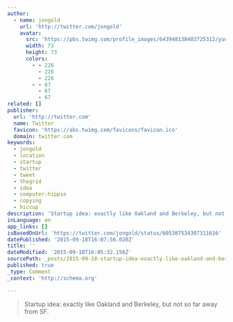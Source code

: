 ```yaml
---
author:
  - name: jongold
    url: 'http://twitter.com/jongold'
    avatar:
      src: 'https://pbs.twimg.com/profile_images/643948138403725312/yuubebXL_bigger.jpg'
      width: 73
      height: 73
      colors:
        - - 226
          - 226
          - 226
        - - 67
          - 67
          - 67
related: []
publisher:
  url: 'http://twitter.com'
  name: Twitter
  favicon: 'https://abs.twimg.com/favicons/favicon.ico'
  domain: twitter.com
keywords:
  - jongold
  - location
  - startup
  - twitter
  - tweet
  - thegrid
  - idea
  - computer-hippie
  - copying
  - hiccup
description: 'Startup idea: exactly like Oakland and Berkeley, but not so far away from SF.'
inLanguage: en
app_links: []
isBasedOnUrl: 'https://twitter.com/jongold/status/605387534307311616'
datePublished: '2015-09-18T16:07:56.020Z'
title: ''
dateModified: '2015-09-18T16:05:32.156Z'
sourcePath: _posts/2015-09-18-startup-idea-exactly-like-oakland-and-berkeley-but-not-so.md
published: true
_type: Comment
_context: 'http://schema.org'

---
```

> Startup idea&colon; exactly like Oakland and Berkeley&comma; but not so far away from SF&period;
